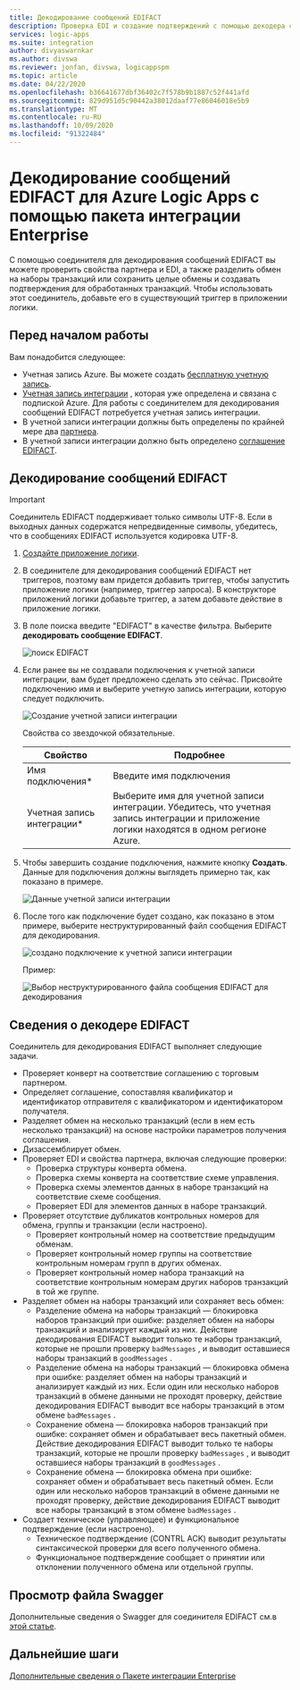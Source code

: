 ```yaml
---
title: Декодирование сообщений EDIFACT
description: Проверка EDI и создание подтверждений с помощью декодера сообщений EDIFACT для Azure Logic Apps с Пакет интеграции Enterprise
services: logic-apps
ms.suite: integration
author: divyaswarnkar
ms.author: divswa
ms.reviewer: jonfan, divswa, logicappspm
ms.topic: article
ms.date: 04/22/2020
ms.openlocfilehash: b36641677dbf36402c7f578b9b1887c52f441afd
ms.sourcegitcommit: 829d951d5c90442a38012daaf77e86046018e5b9
ms.translationtype: MT
ms.contentlocale: ru-RU
ms.lasthandoff: 10/09/2020
ms.locfileid: "91322484"
---
```

# <a name="decode-edifact-messages-for-azure-logic-apps-with-the-enterprise-integration-pack"></a>Декодирование сообщений EDIFACT для Azure Logic Apps с помощью пакета интеграции Enterprise

С помощью соединителя для декодирования сообщений EDIFACT вы можете проверить свойства партнера и EDI, а также разделить обмен на наборы транзакций или сохранить целые обмены и создавать подтверждения для обработанных транзакций. Чтобы использовать этот соединитель, добавьте его в существующий триггер в приложении логики.

## <a name="before-you-start"></a>Перед началом работы

Вам понадобится следующее:

* Учетная запись Azure. Вы можете создать [бесплатную учетную запись](https://azure.microsoft.com/free).
* [Учетная запись интеграции](logic-apps-enterprise-integration-create-integration-account.md) , которая уже определена и связана с подпиской Azure. Для работы с соединителем для декодирования сообщений EDIFACT потребуется учетная запись интеграции. 
* В учетной записи интеграции должны быть определены по крайней мере два [партнера](logic-apps-enterprise-integration-partners.md).
* В учетной записи интеграции должно быть определено [соглашение EDIFACT](logic-apps-enterprise-integration-edifact.md).

## <a name="decode-edifact-messages"></a>Декодирование сообщений EDIFACT

> [!IMPORTANT]
> Соединитель EDIFACT поддерживает только символы UTF-8.
> Если в выходных данных содержатся непредвиденные символы, убедитесь, что в сообщениях EDIFACT используется кодировка UTF-8. 

1. [Создайте приложение логики](quickstart-create-first-logic-app-workflow.md).

2. В соединителе для декодирования сообщений EDIFACT нет триггеров, поэтому вам придется добавить триггер, чтобы запустить приложение логики (например, триггер запроса). В конструкторе приложений логики добавьте триггер, а затем добавьте действие в приложение логики.

3. В поле поиска введите "EDIFACT" в качестве фильтра. Выберите **декодировать сообщение EDIFACT**.
   
    ![поиск EDIFACT](./media/logic-apps-enterprise-integration-edifact-decode/edifactdecodeimage1.png)

3. Если ранее вы не создавали подключения к учетной записи интеграции, вам будет предложено сделать это сейчас. Присвойте подключению имя и выберите учетную запись интеграции, которую следует подключить.
   
    ![Создание учетной записи интеграции](./media/logic-apps-enterprise-integration-edifact-decode/edifactdecodeimage2.png)

    Свойства со звездочкой обязательные.

    | Свойство | Подробнее |
    | --- | --- |
    | Имя подключения* |Введите имя подключения |
    | Учетная запись интеграции* |Выберите имя для учетной записи интеграции. Убедитесь, что учетная запись интеграции и приложение логики находятся в одном регионе Azure. |

4. Чтобы завершить создание подключения, нажмите кнопку **Создать**. Данные для подключения должны выглядеть примерно так, как показано в примере.

    ![Данные учетной записи интеграции](./media/logic-apps-enterprise-integration-edifact-decode/edifactdecodeimage3.png)  

5. После того как подключение будет создано, как показано в этом примере, выберите неструктурированный файл сообщения EDIFACT для декодирования.

    ![создано подключение к учетной записи интеграции](./media/logic-apps-enterprise-integration-edifact-decode/edifactdecodeimage4.png)  

    Пример:

    ![Выбор неструктурированного файла сообщения EDIFACT для декодирования](./media/logic-apps-enterprise-integration-edifact-decode/edifactdecodeimage5.png)  

## <a name="edifact-decoder-details"></a>Сведения о декодере EDIFACT

Соединитель для декодирования EDIFACT выполняет следующие задачи. 

* Проверяет конверт на соответствие соглашению с торговым партнером.
* Определяет соглашение, сопоставляя квалификатор и идентификатор отправителя с квалификатором и идентификатором получателя.
* Разделяет обмен на несколько транзакций (если в нем есть несколько транзакций) на основе настройки параметров получения соглашения.
* Дизассемблирует обмен.
* Проверяет EDI и свойства партнера, включая следующие проверки:
  * Проверка структуры конверта обмена.
  * Проверка схемы конверта на соответствие схеме управления.
  * Проверка схемы элементов данных в наборе транзакций на соответствие схеме сообщения.
  * Проверяет EDI для элементов данных в наборе транзакций.
* Проверяет отсутствие дубликатов контрольных номеров для обмена, группы и транзакции (если настроено). 
  * Проверяет контрольный номер на соответствие предыдущим обменам. 
  * Проверяет контрольный номер группы на соответствие контрольным номерам групп в других обменах. 
  * Проверяет контрольный номер набора транзакций на соответствие контрольным номерам других наборов транзакций в той же группе.
* Разделяет обмен на наборы транзакций или сохраняет весь обмен:
  * Разделение обмена на наборы транзакций — блокировка наборов транзакций при ошибке: разделяет обмен на наборы транзакций и анализирует каждый из них. 
  Действие декодирования EDIFACT выводит только те наборы транзакций, которые не прошли проверку `badMessages` , и выводит оставшиеся наборы транзакций в `goodMessages` .
  * Разделение обмена на наборы транзакций — блокировка обмена при ошибке: разделяет обмен на наборы транзакций и анализирует каждый из них. 
  Если один или несколько наборов транзакций в обмене данными не проходят проверку, действие декодирования EDIFACT выводит все наборы транзакций в этом обмене `badMessages` .
  * Сохранение обмена — блокировка наборов транзакций при ошибке: сохраняет обмен и обрабатывает весь пакетный обмен. 
  Действие декодирования EDIFACT выводит только те наборы транзакций, которые не прошли проверку `badMessages` , и выводит оставшиеся наборы транзакций в `goodMessages` .
  * Сохранение обмена — блокировка обмена при ошибке: сохраняет обмен и обрабатывает весь пакетный обмен. 
  Если один или несколько наборов транзакций в обмене данными не проходят проверку, действие декодирования EDIFACT выводит все наборы транзакций в этом обмене `badMessages` .
* Создает техническое (управляющее) и функциональное подтверждение (если настроено).
  * Техническое подтверждение (CONTRL ACK) выводит результаты синтаксической проверки для всего полученного обмена.
  * Функциональное подтверждение сообщает о принятии или отклонении полученного обмена или отдельной группы.

## <a name="view-swagger-file"></a>Просмотр файла Swagger
Дополнительные сведения о Swagger для соединителя EDIFACT см.в [этой статье](/connectors/edifact/).

## <a name="next-steps"></a>Дальнейшие шаги
[Дополнительные сведения о Пакете интеграции Enterprise](logic-apps-enterprise-integration-overview.md "Дополнительные сведения о Пакет интеграции Enterprise") 


